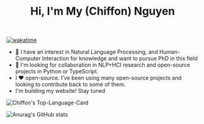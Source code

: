 <h1 align="center">Hi, I'm My (Chiffon) Nguyen </h1>
<br>

[![wakatime](https://wakatime.com/badge/user/8256474a-d9a4-40f0-8879-659cd7b79a98.svg)](https://wakatime.com/@8256474a-d9a4-40f0-8879-659cd7b79a98)

- 🎯 I have an interest in Natural Language Processing, and Human-Computer Interaction for knowledge and want to pursue PhD in this field
- 💼 I'm looking for collaboration in NLP+HCI research and open-source projects in Python or TypeScript.
- I ❤️ open-source. I've been using many open-source projects and looking to contribute back to some of them.
- I'm building my website! Stay tuned

![Chiffon's Top-Language-Card](https://github-readme-stats.vercel.app/api/top-langs/?username=chiffonng&layout=compact&theme=onedark&hide=Jupyter%20Notebook,TeX&langs_count=10)

![Anurag's GitHub stats](https://github-readme-stats.vercel.app/api?username=chiffonng&theme=onedark&rank_icon=percentile)
